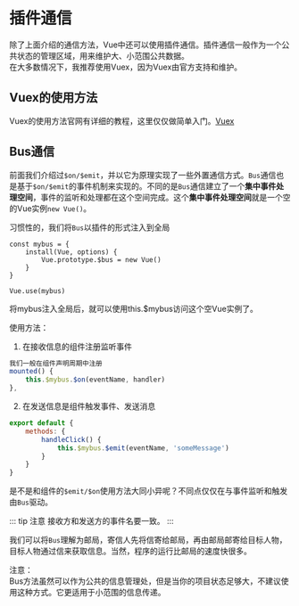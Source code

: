 # 插件通信
除了上面介绍的通信方法，Vue中还可以使用插件通信。插件通信一般作为一个公共状态的管理区域，用来维护大、小范围公共数据。   
在大多数情况下，我推荐使用Vuex，因为Vuex由官方支持和维护。

## Vuex的使用方法
Vuex的使用方法官网有详细的教程，这里仅仅做简单入门。[Vuex](https://vuex.vuejs.org/zh/installation.html)


## Bus通信
前面我们介绍过`$on/$emit`，并以它为原理实现了一些外置通信方式。`Bus`通信也是基于`$on/$emit`的事件机制来实现的。不同的是`Bus`通信建立了一个**集中事件处理空间**，事件的监听和处理都在这个空间完成。这个**集中事件处理空间**就是一个空的Vue实例`new Vue()`。

习惯性的，我们将`Bus`以插件的形式注入到全局
```
const mybus = {
    install(Vue, options) {
        Vue.prototype.$bus = new Vue()
    }
}

Vue.use(mybus)
```
将mybus注入全局后，就可以使用this.$mybus访问这个空Vue实例了。

使用方法：  
1. 在接收信息的组件注册监听事件
```js
我们一般在组件声明周期中注册
mounted() {
    this.$mybus.$on(eventName, handler)
},
```


2. 在发送信息是组件触发事件、发送消息
```js
export default {
    methods: {
        handleClick() {
            this.$mybus.$emit(eventName, 'someMessage')
        }
    }
}
```
是不是和组件的`$emit/$on`使用方法大同小异呢？不同点仅仅在与事件监听和触发由`Bus`驱动。

::: tip 注意
接收方和发送方的事件名要一致。
:::

我们可以将`Bus`理解为邮局，寄信人先将信寄给邮局，再由邮局邮寄给目标人物，目标人物通过信来获取信息。当然，程序的运行比邮局的速度快很多。

注意：     
Bus方法虽然可以作为公共的信息管理处，但是当你的项目状态足够大，不建议使用这种方式。它更适用于小范围的信息传递。






